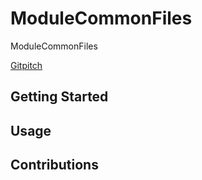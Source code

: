 # ModuleCommonFiles

ModuleCommonFiles

[Gitpitch](https://gitpitch.com/lazywinadmin/ModuleCommonFiles)

## Getting Started

## Usage

## Contributions
